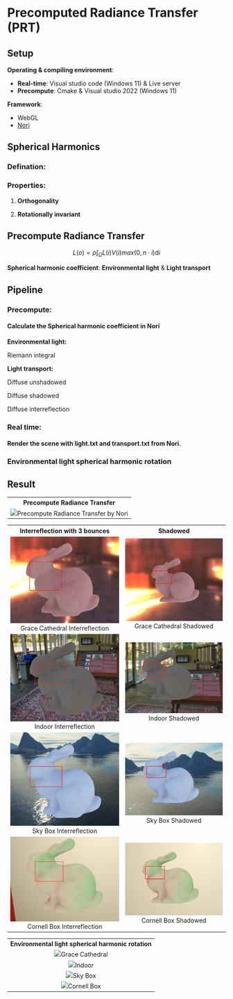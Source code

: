 # Precomputed Radiance Transfer (PRT)

## Setup

**Operating & compiling environment**:

* **Real-time**: Visual studio code (Windows 11) & Live server
* **Precompute**: Cmake & Visual studio 2022 (Windows 11)

**Framework**:

* WebGL
* [Nori](https://github.com/wjakob/nori)

## Spherical Harmonics

### Defination:

### Properties:

1. **Orthogonality**

2. **Rotationally invariant**

## Precompute Radiance Transfer

$$
L(o) = \rho \int_{\Omega}L(i)V(i)max(0,n \cdot i)\mathrm{d}i
$$

**Spherical harmonic coefficient**: **Environmental light** & **Light transport**

## Pipeline

### Precompute:

#### Calculate the Spherical harmonic coefficient in Nori

**Environmental light:**

Riemann integral 

**Light transport:**

Diffuse unshadowed

Diffuse shadowed

Diffuse interreflection

### Real time:

#### Render the scene with light.txt and transport.txt from Nori.

### Environmental light spherical harmonic rotation

## Result

<table>
    <tr>
        <th colspan="1">Precompute Radiance Transfer</th>
    </tr>
    <tr>
        <td ><center><img src="images/Result/PRT/PRT.gif" >Precompute Radiance Transfer by Nori </center></td>
    </tr>

<table>
    <tr>
        <th colspan="1">Interreflection with 3 bounces</th>
        <th colspan="1">Shadowed</th>
    </tr>
    <tr>
        <td ><center><img src="images/Result/Static/GC with interBo3.jpg" style="zoom:80%;">Grace Cathedral Interreflection</center></td>
        <td ><center><img src="images/Result/Static/GC with shadowed.jpg">Grace Cathedral Shadowed</center></td>
    </tr>
    <tr>
        <td ><center><img src="images/Result/Static/Indoor with interBo3.jpg" style="zoom:80%;">Indoor Interreflection</center></td>
        <td ><center><img src="images/Result/Static/Indoor with shadowed.jpg">Indoor Shadowed</center></td>
    </tr>
    <tr>
        <td ><center><img src="images/Result/Static/Skybox with interBo3.jpg" style="zoom:80%;">Sky Box Interreflection</center></td>
        <td ><center><img src="images/Result/Static/Skybox with shadowed.jpg">Sky Box Shadowed</center></td>
    </tr>
    <tr>
        <td ><center><img src="images/Result/Static/CB with interBo3.jpg" style="zoom:80%;">Cornell Box Interreflection</center></td>
        <td ><center><img src="images/Result/Static/CB with shadowed.jpg">Cornell Box Shadowed</center></td>
    </tr>

<table>
    <tr>
        <th colspan="2">Environmental light spherical harmonic rotation</th>
    </tr>
    <tr>
        <td ><center><img src="images/Result/Rotation/GC with rotation.gif" >Grace Cathedral</center></td>
    </tr>
    <tr>
        <td ><center><img src="images/Result/Rotation/Indoor with rotation.gif" >Indoor</center></td>
    </tr>
    <tr>
        <td ><center><img src="images/Result/Rotation/Skybox with rotation.gif" >Sky Box</center></td>
    </tr>
    <tr>
        <td ><center><img src="images/Result/Rotation/CB with rotation.gif" >Cornell Box</center></td>
    </tr>
